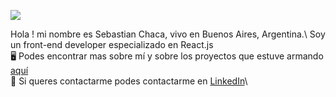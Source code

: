 ![](https://user-images.githubusercontent.com/69464726/122694983-81dfb500-d215-11eb-826d-ae3d55c88c21.png)

Hola ! mi nombre es Sebastian Chaca, vivo en Buenos Aires, Argentina.\ 
Soy un front-end developer especializado en React.js\
:desktop_computer: Podes encontrar mas sobre mí y sobre los proyectos que estuve armando [aquí](https://sebastianchaca.me/)\
:electric_plug: Si queres contactarme podes contactarme en [LinkedIn](https://www.linkedin.com/in/sebastianchaca/)\



